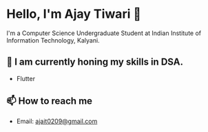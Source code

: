 # Hello, I'm Ajay Tiwari 👋

I'm a Computer Science Undergraduate Student at Indian Institute of Information Technology, Kalyani.

## 🌱 I am currently honing my skills in DSA.

- Flutter

## 📫 How to reach me

- Email: ajait0209@gmail.com


